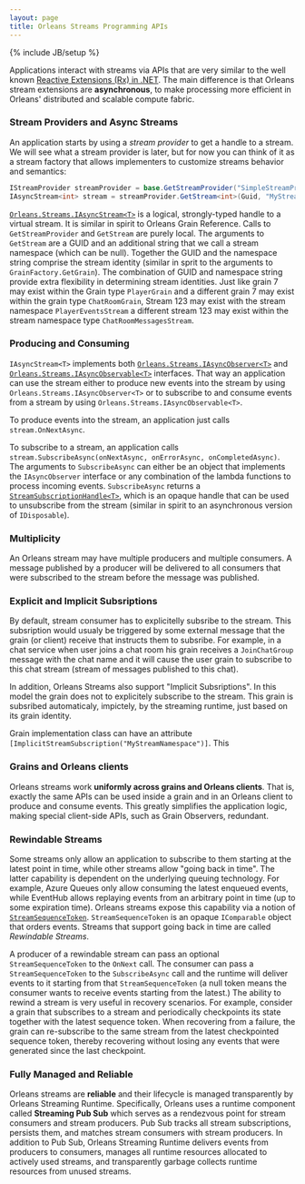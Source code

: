```yaml
---
layout: page
title: Orleans Streams Programming APIs
---
```

{% include JB/setup %}

Applications interact with streams via APIs that are very similar to the well known [Reactive Extensions (Rx) in .NET](https://msdn.microsoft.com/en-us/data/gg577609.aspx). The main difference is that Orleans stream extensions are **asynchronous**, to make processing more efficient in Orleans' distributed and scalable compute fabric. 

### Stream Providers and Async Streams

An application starts by using a *stream provider* to get a handle to a stream. We will see what a stream provider is later, but for now you can think of it as a stream factory that allows implementers to customize streams behavior and semantics:

``` csharp
IStreamProvider streamProvider = base.GetStreamProvider("SimpleStreamProvider"); 
IAsyncStream<int> stream = streamProvider.GetStream<int>(Guid, "MyStreamNamespace"); 
```

[`Orleans.Streams.IAsyncStream<T>`](https://github.com/dotnet/orleans/blob/master/src/Orleans/Streams/Core/IAsyncStream.cs) is a logical, strongly-typed handle to a virtual stream. It is similar in spirit to Orleans Grain Reference. Calls to `GetStreamProvider` and `GetStream` are purely local. The arguments to `GetStream` are a GUID and an additional string that we call a stream namespace (which can be null). Together the GUID and the namespace string comprise the stream identity (similar in sprit to the arguments to `GrainFactory.GetGrain`). The combination of GUID and namespace string provide extra flexibility in determining stream identities. Just like grain 7 may exist within the Grain type `PlayerGrain` and a different grain 7 may exist within the grain type `ChatRoomGrain`, Stream 123 may exist with the stream namespace `PlayerEventsStream` a different stream 123 may exist within the stream namespace type `ChatRoomMessagesStream`.


### Producing and Consuming

`IAsyncStream<T>` implements both 
[`Orleans.Streams.IAsyncObserver<T>`](https://github.com/dotnet/orleans/blob/master/src/Orleans/Streams/Core/IAsyncObserver.cs) and
[`Orleans.Streams.IAsyncObservable<T>`](https://github.com/dotnet/orleans/blob/master/src/Orleans/Streams/Core/IAsyncObservable.cs) interfaces.
That way an application can use the stream either to produce new events into the stream by using `Orleans.Streams.IAsyncObserver<T>` or to subscribe to and consume events from a stream by using `Orleans.Streams.IAsyncObservable<T>`.

To produce events into the stream, an application just calls `stream.OnNextAsync`.

To subscribe to a stream, an application calls `stream.SubscribeAsync(onNextAsync, onErrorAsync, onCompletedAsync)`. The arguments to `SubscribeAsync` can either be an object that implements the `IAsyncObserver` interface or any combination of the lambda functions to process incoming events. `SubscribeAsync` returns a [`StreamSubscriptionHandle<T>`](https://github.com/dotnet/orleans/blob/master/src/Orleans/Streams/Core/StreamSubscriptionHandle.cs), which is an opaque handle that can be used to unsubscribe from the stream (similar in spirit to an asynchronous version of `IDisposable`).

### Multiplicity

An Orleans stream may have multiple producers and multiple consumers. A message published by a producer will be delivered to all consumers that were subscribed to the stream before the message was published.


### Explicit and Implicit Subsriptions

By default, stream consumer has to explicitelly subsribe to the stream. This subsription would usualy be triggered by some external message that the grain (or client) receive that instructs them to subsribe. For example, in a chat service when user joins a chat room his grain receives a `JoinChatGroup` message with the chat name and it will cause the user grain to subscribe to this chat stream (stream of messages published to this chat).

In addition, Orleans Streams also support "Implicit Subsriptions". In this model the grain does not to explicitely subscribe to the stream. This grain is subsribed automaticaly, impictely, by the streaming runtime, just based on its grain identity.

Grain implementation class can have an attribute `[ImplicitStreamSubscription("MyStreamNamespace")]`. This


### Grains and Orleans clients

Orleans streams work **uniformly across grains and Orleans clients**. That is, exactly the same APIs can be used inside a grain and in an Orleans client to produce and consume events. This greatly simplifies the application logic, making special client-side APIs, such as Grain Observers, redundant.

### Rewindable Streams

Some streams only allow an application to subscribe to them starting at the latest point in time, while other streams allow "going back in time". The latter capability is dependent on the underlying queuing technology. For example, Azure Queues only allow consuming the latest enqueued events, while EventHub allows replaying events from an arbitrary point in time (up to some expiration time). Orleans streams expose this capability via a notion of [`StreamSequenceToken`](https://github.com/dotnet/orleans/blob/master/src/Orleans/Streams/Core/StreamSequenceToken.cs). `StreamSequenceToken` is an opaque `IComparable` object that orders events. Streams that support going back in time are called *Rewindable Streams*. 

A producer of a rewindable stream can pass an optional `StreamSequenceToken` to the `OnNext` call. The consumer can pass a `StreamSequenceToken` to the `SubscribeAsync` call and the runtime will deliver events to it starting from that `StreamSequenceToken` (a null token means the consumer wants to receive events starting from the latest.) The ability to rewind a stream is very useful in recovery scenarios. For example, consider a grain that subscribes to a stream and periodically checkpoints its state together with the latest sequence token. When recovering from a failure, the grain can re-subscribe to the same stream from the latest checkpointed sequence token, thereby recovering without losing any events that were generated since the last checkpoint.


### Fully Managed and Reliable

Orleans streams are **reliable** and their lifecycle is managed transparently by Orleans Streaming Runtime. Specifically, Orleans uses a runtime component called **Streaming Pub Sub** which serves as a rendezvous point for stream consumers and stream producers. Pub Sub tracks all stream subscriptions, persists them, and matches stream consumers with stream producers. In addition to Pub Sub, Orleans Streaming Runtime delivers events from producers to consumers, manages all runtime resources allocated to actively used streams, and transparently garbage collects runtime resources from unused streams.

